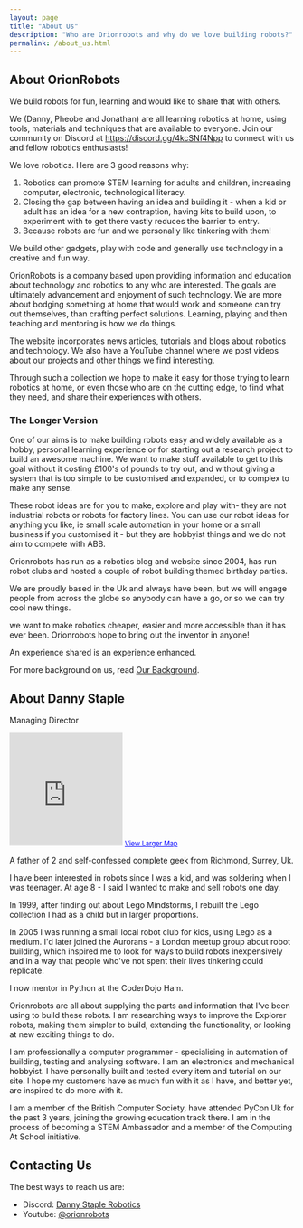 ```yaml
---
layout: page
title: "About Us"
description: "Who are Orionrobots and why do we love building robots?"
permalink: /about_us.html
---
```

## About OrionRobots

We build robots for fun, learning and would like to share that with others.

We (Danny, Pheobe and Jonathan) are all learning robotics at home, using tools, materials and techniques that are available to everyone.
Join our community on Discord at <https://discord.gg/4kcSNf4Npp> to connect with us and fellow robotics enthusiasts!

We love robotics. Here are 3 good reasons why:

1. Robotics can promote STEM learning for adults and children, increasing computer, electronic, technological literacy.
2. Closing the gap between having an idea and building it - when a kid or adult has an idea for a new contraption, having kits to build upon, to experiment with to get there vastly reduces the barrier to entry.
3. Because robots are fun and we personally like tinkering with them!

We build other gadgets, play with code and generally use technology in a creative and fun way.

OrionRobots is a company based upon providing information and education about technology and robotics to any who are interested.
The goals are ultimately advancement and enjoyment of such technology.
We are more about bodging something at home that would work and someone can try out themselves, than crafting perfect solutions.
Learning, playing and then teaching and mentoring is how we do things.

The website incorporates news articles, tutorials and blogs about robotics and technology. We also have a YouTube channel where we post videos about our projects and other things we find interesting.

Through such a collection we hope to make it easy for those trying to learn robotics at home, or even those who are on the cutting edge, to find what they need, and share their experiences with others.

### The Longer Version

One of our aims is to make building robots easy and widely available as a hobby, personal learning experience or for starting out a research project to build an awesome machine. We want to make stuff available to get to this goal without it costing £100's of pounds to try out, and without giving a system that is too simple to be customised and expanded, or to complex to make any sense.

These robot ideas are for you to make, explore and play with- they are not industrial robots or robots for factory lines.
You can use our robot ideas for anything you like, ie small scale automation in your home or a small business if you customised it - but they are hobbyist things and we do not aim to compete with ABB.

Orionrobots has run as a robotics blog and website since 2004, has run robot clubs and hosted a couple of robot building themed birthday parties.

We are proudly based in the Uk and always have been, but we will engage people from across the globe so anybody can have a go, or so we can try cool new things.

we want to make robotics cheaper, easier and more accessible than it has ever been. Orionrobots hope to bring out the inventor in anyone!

An experience shared is an experience enhanced.

For more background on us, read [Our Background](/wiki/orionrobots.html "About OrionRobots").

## About Danny Staple

Managing Director

<iframe width="200" height="200" frameborder="0" scrolling="no" marginheight="0" marginwidth="0"
src="https://maps.google.com/maps?f=q&amp;source=s_q&amp;hl=en&amp;geocode=&amp;
q=Richmond,+Greater+London,+United+Kingdom&amp;aq=1&amp;oq=richmond,+greater&amp;sll=51.458827,-0.303937
&amp;sspn=0.004018,0.013078&amp;t=m&amp;ie=UTF8&amp;hq=&amp;hnear=Richmond,+Greater+London,+United+Kingdom
&amp;ll=51.46128,-0.303497&amp;spn=0.085562,0.138016&amp;z=11&amp;iwloc=A&amp;output=embed"> </iframe>
<small><a href="https://maps.google.com/maps?f=q&amp;source=embed&amp;hl=en&amp;geocode=
&amp;q=Richmond,+Greater+London,+United+Kingdom&amp;aq=1&amp;oq=richmond,+greater
&amp;sll=51.458827,-0.303937&amp;sspn=0.004018,0.013078&amp;t=m&amp;ie=UTF8&amp;hq=
&amp;hnear=Richmond,+Greater+London,+United+Kingdom&amp;ll=51.46128,-0.303497&amp;spn=0.085562,0.138016
&amp;z=11&amp;iwloc=A"
style="color:#0000FF;text-align:left">View Larger Map</a></small>

A father of 2 and self-confessed complete geek from Richmond, Surrey, Uk.

I have been interested in robots since I was a kid, and was soldering when I was teenager. At age 8 - I said I wanted
to make and sell robots one day.

In 1999, after finding out about Lego Mindstorms, I rebuilt the Lego collection I had as a child but in larger
proportions.

In 2005 I was running a small local robot club for kids, using Lego as a medium. I'd later joined the Aurorans - a
London meetup group about robot building, which inspired me to look for ways to build robots inexpensively and in a
way that people who've not spent their lives tinkering could replicate.

I now mentor in Python at the CoderDojo Ham.

Orionrobots are all about supplying the parts and information that I've been using to build these robots. I am researching ways to improve the Explorer robots, making them simpler to build, extending the functionality, or looking at new exciting things to do.

I am professionally a computer programmer - specialising in automation of building, testing and analysing software. I am an electronics and mechanical hobbyist. I have personally built and tested every item and tutorial on our site. I hope my customers have as much fun with it as I have, and better yet, are inspired to do more with it.

I am a member of the British Computer Society, have attended PyCon Uk for the past 3 years, joining the growing education track there. I am in the process of becoming a STEM Ambassador and a member of the Computing At School initiative.

## Contacting Us

The best ways to reach us are:

* Discord: [Danny Staple Robotics](https://discord.gg/4kcSNf4Npp)
* Youtube: [@orionrobots](https://youtube.com/orionrobots)
